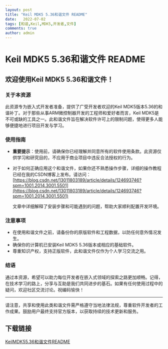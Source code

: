```yaml
---
layout: post
title: "Keil MDK5 5.36和谐文件 README"
date:   2022-07-02
tags: [和谐,Keil,MDK5,开发者,文件]
comments: true
author: admin
---
```

# Keil MDK5 5.36和谐文件 README

## 欢迎使用Keil MDK5 5.36和谐文件！

### 关于本资源

此资源专为嵌入式开发者准备，提供了广受开发者欢迎的Keil MDK5版本5.36的和谐补丁。对于那些从事ARM微控制器开发的工程师和爱好者而言，Keil MDK5是不可或缺的工具之一。此和谐文件旨在解决软件许可上的限制问题，使得更多人能够便捷地进行项目开发与学习。

### 使用指南

- **重要提示**：使用前，请确保你已经理解并同意所有的软件使用条款。此资源仅供学习和研究目的，不应用于商业项目中违反合法授权的行为。
  
- 对于如何正确应用这个和谐文件，如果你还不熟悉操作步骤，详细的操作教程已经在我的CSDN博客上发布。请访问：
  [https://blog.csdn.net/13011803189/article/details/124693746?spm=1001.2014.3001.5501](https://blog.csdn.net/13011803189/article/details/124693746?spm=1001.2014.3001.5501)
  
  文章中详细解释了安装步骤和可能遇到的问题，帮助大家顺利配置开发环境。

### 注意事项

- 在使用和谐文件之前，请备份你的原版软件和工程数据，以防任何意外情况发生。
- 确保你的计算机已安装Keil MDK5 5.36版本或相应的基础软件。
- 尊重知识产权，支持正版软件，此和谐文件仅作为个人学习交流之用。

### 结语

通过本资源，希望可以助力每位开发者在嵌入式领域的探索之路更加顺畅。记得，在技术学习的路上，分享与互助是我们共同进步的基石。如果有任何使用过程中的疑问，欢迎社区交流讨论。祝编码愉快！

---

请注意，共享和使用此类和谐文件需严格遵守当地法律法规，尊重软件开发者的工作成果。鼓励用户最终支持官方版本，以获取持续的技术更新和服务。

## 下载链接

[KeilMDK55.36和谐文件README](https://pan.quark.cn/s/b2768c1e784b)